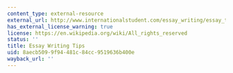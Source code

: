 ```yaml
---
content_type: external-resource
external_url: http://www.internationalstudent.com/essay_writing/essay_tips.shtml
has_external_license_warning: true
license: https://en.wikipedia.org/wiki/All_rights_reserved
status: ''
title: Essay Writing Tips
uid: 8aecb509-9f94-481c-84cc-9519636b400e
wayback_url: ''
---
```

